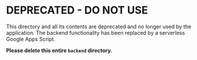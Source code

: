 # DEPRECATED - DO NOT USE

This directory and all its contents are deprecated and no longer used by the application. The backend functionality has been replaced by a serverless Google Apps Script.

**Please delete this entire `backend` directory.**
